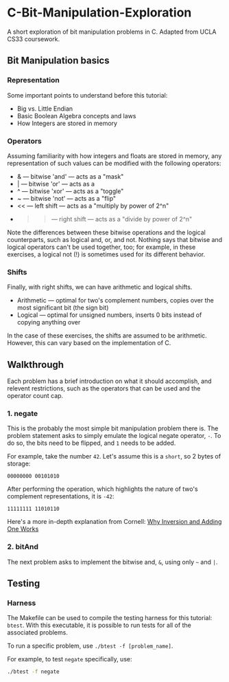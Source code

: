 # C-Bit-Manipulation-Exploration
A short exploration of bit manipulation problems in C. Adapted from UCLA CS33 coursework.

## Bit Manipulation basics

### Representation 

Some important points to understand before this tutorial:

* Big vs. Little Endian
* Basic Boolean Algebra concepts and laws
* How Integers are stored in memory

### Operators

Assuming familiarity with how integers and floats are stored in memory, any representation of such values can be modified with the following operators:

* & — bitwise 'and' — acts as a "mask"
* | — bitwise 'or' — acts as a 
* ^ — bitwise 'xor' — acts as a "toggle"
* ~ — bitwise 'not' — acts as a "flip"
* << — left shift — acts as a "multiply by power of 2^n"
* >> — right shift — acts as a "divide by power of 2^n"

Note the differences between these bitwise operations and the logical counterparts, such as logical and, or, and not. Nothing says that bitwise and logical operators can't be used together, too; for example, in these exercises, a logical not (!) is sometimes used for its different behavior.

### Shifts

Finally, with right shifts, we can have arithmetic and logical shifts.

* Arithmetic — optimal for two's complement numbers, copies over the most significant bit (the sign bit)
* Logical — optimal for unsigned numbers, inserts 0 bits instead of copying anything over

In the case of these exercises, the shifts are assumed to be arithmetic. However, this can vary based on the implementation of C.

## Walkthrough

Each problem has a brief introduction on what it should accomplish, and relevent restrictions, such as the operators that can be used and the operator count cap.

### 1. negate

This is the probably the most simple bit manipulation problem there is. The problem statement asks to simply emulate the logical negate operator, `-`. To do so, the bits need to be flipped, and `1` needs to be added.

For example, take the number `42`. Let's assume this is a `short`, so 2 bytes of storage:

`00000000 00101010`

After performing the operation, which highlights the nature of two's complement representations, it is `-42`:

`11111111 11010110`

Here's a more in-depth explanation from Cornell: [Why Inversion and Adding One Works](https://www.cs.cornell.edu/~tomf/notes/cps104/twoscomp.html#whyworks)

### 2. bitAnd

The next problem asks to implement the bitwise and, `&`, using only `~` and `|`.

## Testing

### Harness

The Makefile can be used to compile the testing harness for this tutorial: `btest`. With this executable, it is possible to run tests for all of the associated problems.

To run a specific problem, use `./btest -f [problem_name]`.

For example, to test `negate` specifically, use:

```bash
./btest -f negate
```